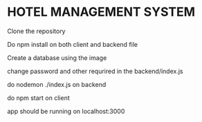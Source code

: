 # HOTEL MANAGEMENT SYSTEM

Clone the repository

Do npm install on both client and backend file

Create a database using the image

change password and other requrired in the backend/index.js

do nodemon ./index.js on backend

do npm start on client

app should be running on localhost:3000

